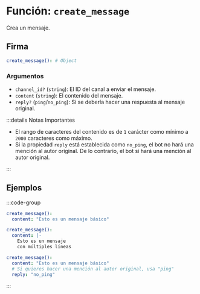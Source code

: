 # Función: `create_message`

Crea un mensaje.

## Firma

```yml
create_message(): # Object
```

### Argumentos

- `channel_id?` (`string`): El ID del canal a enviar el mensaje.
- `content` (`string`): El contenido del mensaje.
- `reply?` (`ping`/`no_ping`): Si se debería hacer una respuesta al mensaje original.

:::details Notas Importantes

- El rango de caracteres del contenido es de `1` carácter como mínimo a `2000` caracteres como máximo.
- Si la propiedad `reply` está establecida como `no_ping`, el bot no hará una mención al autor original. De lo contrario, el bot si hará una mención al autor original.

:::

## Ejemplos

:::code-group

```yml [Mensaje Básico]
create_message():
  content: "Esto es un mensaje básico"
```

```yml [Saltos de Línea]
create_message():
  content: |-
    Esto es un mensaje
    con múltiples líneas
```

```yml [Como una Respuesta]
create_message():
  content: "Esto es un mensaje básico"
  # Si quieres hacer una mención al autor original, usa "ping"
  reply: "no_ping"
```

:::
